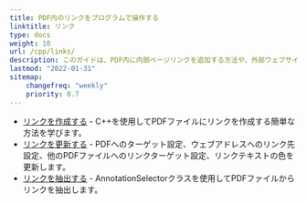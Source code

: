 ```yaml
---
title: PDF内のリンクをプログラムで操作する
linktitle: リンク
type: docs
weight: 10
url: /cpp/links/
description: このガイドは、PDF内に内部ページリンクを追加する方法や、外部ウェブサイトのハイパーリンクをC++言語でPDFに挿入する方法について説明します。
lastmod: "2022-01-31"
sitemap:
    changefreq: "weekly"
    priority: 0.7
---
```


- [リンクを作成する](/pdf/cpp/create-links/) - C++を使用してPDFファイルにリンクを作成する簡単な方法を学びます。
- [リンクを更新する](/pdf/cpp/update-links/) - PDFへのターゲット設定、ウェブアドレスへのリンク先設定、他のPDFファイルへのリンクターゲット設定、リンクテキストの色を更新します。
- [リンクを抽出する](/pdf/cpp/extract-links) - AnnotationSelectorクラスを使用してPDFファイルからリンクを抽出します。